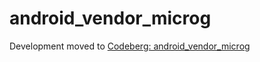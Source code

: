 # android_vendor_microg

Development moved to [Codeberg: android_vendor_microg](https://codeberg.org/vyrine/android_vendor_microg)